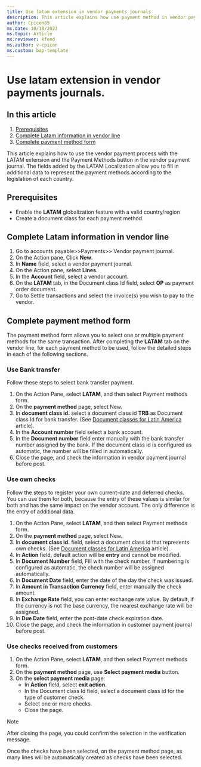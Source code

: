 ```yaml
---
title: Use latam extension in vendor payments journals
description: This article explains how use payment method in vendor payments
author: Cpicon85 
ms.date: 10/18/2023 
ms.topic: Article
ms.reviewer: kfend
ms.author: v-cpicon 
ms.custom: bap-template
---
```


# Use latam extension in vendor payments journals.
## In this article
1. [Prerequisites]()
2. [Complete Latam information in vendor line]()
3. [Complete payment method form]()

This article explains how to use the vendor payment process with the LATAM extension and the Payment Methods button in the vendor payment journal. The fields added by the LATAM Localization allow you to fill in additional data to represent the payment methods according to the legislation of each country.

## Prerequisites
-	Enable the **LATAM** globalization feature with a valid country/region
-	Create a document class for each payment method.

## Complete Latam information in vendor line

1.	Go to accounts payable>>Payments>> Vendor payment journal.
2.	On the Action pane, Click **New**.
3.	In **Name** field, select a vendor payment journal.
4.	On the Action pane, select **Lines**.
5.	In the **Account** field, select a vendor account.
6.	On the **LATAM** tab, in the Document class Id field, select **OP** as payment order document.
7.	Go to Settle transactions and select the invoice(s) you wish to pay to the vendor.

## Complete payment method form

The payment method form allows you to select one or multiple payment methods for the same transaction. After completing the **LATAM** tab on the vendor line, for each payment method to be used, follow the detailed steps in each of the following sections.

### Use Bank transfer
Follow these steps to select bank transfer payment.

1. On the Action Pane, select **LATAM**, and then select Payment methods form.
2. On the **payment method** page, select New.
3. In **document class id.** select a document class id **TRB** as Document class Id for bank transfer. (See [Document classes for Latin America](../ltm-core-document-class.md) article).
4. In the **Account number** field select a bank account.
5. In the **Document number** field enter manually with the bank transfer number assigned by the bank. If the document class id is configured as automatic, the number will be filled in automatically.
6. Close the page, and check the information in vendor payment journal before post.

### Use own checks
Follow the steps to register your own current-date and deferred checks. You can use them for both, because the entry of these values is similar for both and has the same impact on the vendor account. The only difference is the entry of additional data.

1. On the Action Pane, select **LATAM**, and then select Payment methods form.
2. On the **payment method** page, select New.
3. In **document class id.** field, select a document class id that represents own checks. (See [Document classes for Latin America](../ltm-core-document-class.md) article).
4. In **Action** field, default action will be **entry** and cannot be modified.
5. In **Document Number** field, Fill with the check number. If numbering is configured as automatic, the check number will be assigned automatically.
6. In **Document Date** field, enter the date of the day the check was issued.
7. In **Amount in Transaction Currency** field, enter manually the check amount.
8. In **Exchange Rate** field, you can enter exchange rate value. By default, if the currency is not the base currency, the nearest exchange rate will be assigned.
9. In **Due Date** field, enter the post-date check expiration date.
10. Close the page, and check the information in customer payment journal before post.
### Use checks received from customers
1. On the Action Pane, select **LATAM**, and then select Payment methods form.
2. On the **payment method** page, use **Select payment media** button.
3. On the **select payment media** page:
   - In **Action** field, select **exit action**.
   - In the Document class Id field, select a document class id for the type of customer check.
   - Select one or more checks.
   - Close the page.
> [!NOTE]
>After closing the page, you could confirm the selection in the verification message.

Once the checks have been selected, on the payment method page, as many lines will be automatically created as checks have been selected.
